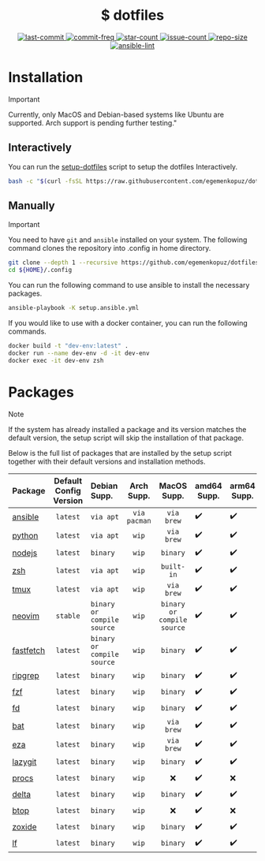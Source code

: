 <h1 align="center"> $ dotfiles </h1>

<div align="center">
    <a href="https://github.com/egemenkopuz/dotfiles/pulse">
        <img alt="last-commit" src="https://img.shields.io/github/last-commit/egemenkopuz/dotfiles?style=for-the-badge&labelColor=3b3b3b"/>
    </a>
    <a href="https://github.com/egemenkopuz/dotfiles/commits/main">
        <img alt="commit-freq" src="https://img.shields.io/github/commit-activity/m/egemenkopuz/dotfiles?style=for-the-badge&labelColor=3b3b3b"/>
    </a>
    <a href="https://github.com/egemenkopuz/dotfiles/stargazers">
        <img alt="star-count" src="https://img.shields.io/github/stars/egemenkopuz/dotfiles?style=for-the-badge&labelColor=3b3b3b"/>
    </a>
    <a href="https://github.com/egemenkopuz/dotfiles/issues">
        <img alt="issue-count" src="https://img.shields.io/github/issues/egemenkopuz/dotfiles?style=for-the-badge&labelColor=3b3b3b"/>
    </a>
    <a href="https://github.com/egemenkopuz/dotfiles">
        <img alt="repo-size" src="https://img.shields.io/github/repo-size/egemenkopuz/dotfiles?style=for-the-badge&labelColor=3b3b3b"/>
    </a>
    <a href="https://github.com/egemenkopuz/dotfiles/actions/workflows/ansible-lint.yml">
        <img alt="ansible-lint" src="https://img.shields.io/github/actions/workflow/status/egemenkopuz/dotfiles/ansible-lint.yml?label=ansible-lint&style=for-the-badge&labelColor=3b3b3b">
    </a>
</div>

# Installation

> [!IMPORTANT]
> Currently, only MacOS and Debian-based systems like Ubuntu are supported. Arch support is pending further testing."

## Interactively

You can run the [setup-dotfiles](./scripts//setup-dotfiles.sh) script to setup the dotfiles Interactively.

```bash
bash -c "$(curl -fsSL https://raw.githubusercontent.com/egemenkopuz/dotfiles/master/scripts/setup-dotfiles.sh)"
```

## Manually

> [!IMPORTANT]
> You need to have `git` and `ansible` installed on your system.
> The following command clones the repository into .config in home directory.

```bash
git clone --depth 1 --recursive https://github.com/egemenkopuz/dotfiles.git ${HOME}/.config
cd ${HOME}/.config
```

You can run the following command to use ansible to install the necessary packages.

```bash
ansible-playbook -K setup.ansible.yml
```

If you would like to use with a docker container, you can run the following commands.

```bash
docker build -t "dev-env:latest" .
docker run --name dev-env -d -it dev-env
docker exec -it dev-env zsh
```

# Packages

> [!NOTE]
> If the system has already installed a package and its version matches the default version, the setup script will skip the installation of that package.

Below is the full list of packages that are installed by the setup script together with their default versions and installation methods.

| Package                                                 | Default Config Version | Debian Supp.               |  Arch Supp.  |        MacOS Supp.         | amd64 Supp.        | arm64 Supp.        |
| :------------------------------------------------------ | :--------------------: | :------------------------- | :----------: | :------------------------: | ------------------ | ------------------ |
| [ansible](https://github.com/ansible/ansible)           |        `latest`        | `via apt`                  | `via pacman` |         `via brew`         | :heavy_check_mark: | :heavy_check_mark: |
| [python](https://www.python.org)                        |        `latest`        | `via apt`                  |    `wip`     |         `via brew`         | :heavy_check_mark: | :heavy_check_mark: |
| [nodejs](https://nodejs.org/en)                         |        `latest`        | `binary`                   |    `wip`     |          `binary`          | :heavy_check_mark: | :heavy_check_mark: |
| [zsh](https://www.zsh.org)                              |        `latest`        | `via apt`                  |    `wip`     |         `built-in`         | :heavy_check_mark: | :heavy_check_mark: |
| [tmux](https://github.com/tmux/tmux)                    |        `latest`        | `via apt`                  |    `wip`     |         `via brew`         | :heavy_check_mark: | :heavy_check_mark: |
| [neovim](https://github.com/neovim/neovim)              |        `stable`        | `binary or compile source` |    `wip`     | `binary or compile source` | :heavy_check_mark: | :heavy_check_mark: |
| [fastfetch](https://github.com/fastfetch-cli/fastfetch) |        `latest`        | `binary or compile source` |    `wip`     |          `binary`          | :heavy_check_mark: | :heavy_check_mark: |
| [ripgrep](https://github.com/BurntSushi/ripgrep)        |        `latest`        | `binary`                   |    `wip`     |          `binary`          | :heavy_check_mark: | :heavy_check_mark: |
| [fzf](https://github.com/junegunn/fzf)                  |        `latest`        | `binary`                   |    `wip`     |          `binary`          | :heavy_check_mark: | :heavy_check_mark: |
| [fd](https://github.com/sharkdp/fd)                     |        `latest`        | `binary`                   |    `wip`     |          `binary`          | :heavy_check_mark: | :heavy_check_mark: |
| [bat](https://github.com/sharkdp/bat)                   |        `latest`        | `binary`                   |    `wip`     |         `via brew`         | :heavy_check_mark: | :heavy_check_mark: |
| [eza](https://github.com/eza-community/eza)             |        `latest`        | `binary`                   |    `wip`     |         `via brew`         | :heavy_check_mark: | :heavy_check_mark: |
| [lazygit](https://github.com/jesseduffield/lazygit)     |        `latest`        | `binary`                   |    `wip`     |          `binary`          | :heavy_check_mark: | :heavy_check_mark: |
| [procs](https://github.com/dalance/procs)               |        `latest`        | `binary`                   |    `wip`     |            :x:             | :heavy_check_mark: | :x:                |
| [delta](https://github.com/dandavison/delta)            |        `latest`        | `binary`                   |    `wip`     |          `binary`          | :heavy_check_mark: | :heavy_check_mark: |
| [btop](https://github.com/aristocratos/btop)            |        `latest`        | `binary`                   |    `wip`     |            :x:             | :heavy_check_mark: | :x:                |
| [zoxide](https://github.com/ajeetdsouza/zoxide)         |        `latest`        | `binary`                   |    `wip`     |          `binary`          | :heavy_check_mark: | :heavy_check_mark: |
| [lf](https://github.com/gokcehan/lf)                    |        `latest`        | `binary`                   |    `wip`     |          `binary`          | :heavy_check_mark: | :heavy_check_mark: |
